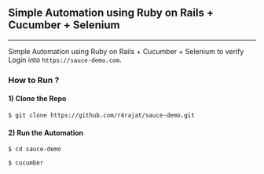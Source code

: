 ## Simple Automation using Ruby on Rails + Cucumber + Selenium
-------------------------------

Simple Automation using Ruby on Rails + Cucumber + Selenium to verify Login
into `https://sauce-demo.com`.

### How to Run ?

#### 1) Clone the Repo
```
$ git clone https://github.com/r4rajat/sauce-demo.git
```

#### 2) Run the Automation
```
$ cd sauce-demo

$ cucumber
```